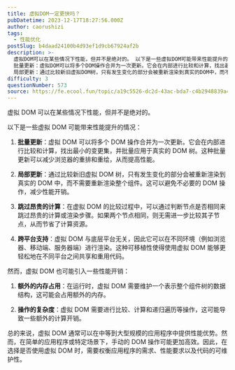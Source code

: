 ```yaml
---
title: 虚拟DOM一定更快吗？
pubDatetime: 2023-12-17T18:27:56.000Z
author: caorushizi
tags:
  - 性能优化
postSlug: b4daad24100b4d93ef1d9cb67924af2b
description: >-
  虚拟DOM可以在某些情况下性能，但并不是绝对的。 以下是一些虚拟DOM可能带来性能提升的情况：
  批量更新：虚拟DOM可以将多个DOM操作合并为一次更新。它会在内部进行比较和计算，找出最小的变更集，并批量应用于真实的DOM树。这种批量更新可以减少浏览器的重排和重绘，从而提高性能。
  局部更新：通过比较新旧虚拟DOM树，只有发生变化的部分会被重新渲染到真实的DOM中，而不需要重新渲染整个组件。这可以避免
difficulty: 3
questionNumber: 573
source: https://fe.ecool.fun/topic/a19c5526-dc2d-43ac-bda7-c4b2948839a4
---
```


虚拟 DOM 可以在某些情况下性能，但并不是绝对的。

以下是一些虚拟 DOM 可能带来性能提升的情况：

1. **批量更新**：虚拟 DOM 可以将多个 DOM 操作合并为一次更新。它会在内部进行比较和计算，找出最小的变更集，并批量应用于真实的 DOM 树。这种批量更新可以减少浏览器的重排和重绘，从而提高性能。

2. **局部更新**：通过比较新旧虚拟 DOM 树，只有发生变化的部分会被重新渲染到真实的 DOM 中，而不需要重新渲染整个组件。这可以避免不必要的 DOM 操作，减少性能开销。

3. **跳过昂贵的计算**：在虚拟 DOM 的比较过程中，可以通过判断节点是否相同来跳过昂贵的计算或渲染步骤。如果两个节点相同，则无需进一步比较其子节点，从而节省了计算资源。

4. **跨平台支持**：虚拟 DOM 与底层平台无关，因此它可以在不同环境（例如浏览器、移动端、服务器端）进行渲染。这种可移植性使得使用虚拟 DOM 能够更轻松地在不同平台之间共享和重用代码。

然而，虚拟 DOM 也可能引入一些性能开销：

1. **额外的内存占用**：在运行时，虚拟 DOM 需要维护一个表示整个组件树的数据结构，这可能会占用额外的内存。

2. **操作的复杂度**：虚拟 DOM 需要进行比较、计算和递归遍历等操作，这可能导致一些额外的计算开销。

总的来说，虚拟 DOM 通常可以在中等到大型规模的应用程序中提供性能优势。然而，在简单的应用程序或特定场景下，手动的 DOM 操作可能更加高效。因此，在选择是否使用虚拟 DOM 时，需要权衡应用程序的需求、性能要求以及代码的可维护性。
